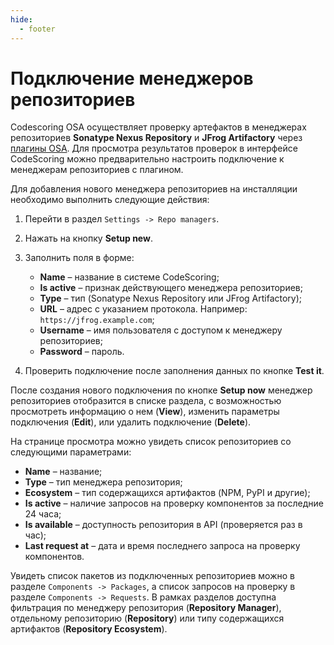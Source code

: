 ```yaml
---
hide:
  - footer
---
```


# Подключение менеджеров репозиториев

Codescoring OSA осуществляет проверку артефактов в менеджерах репозиториев **Sonatype Nexus Repository** и **JFrog Artifactory** через [плагины OSA](/osa). Для просмотра результатов проверок в интерфейсе CodeScoring можно предварительно настроить подключение к менеджерам репозиториев с плагином.

Для добавления нового менеджера репозиториев на инсталляции необходимо выполнить следующие действия:

1. Перейти в раздел `Settings -> Repo managers`.
2. Нажать на кнопку **Setup new**.
3. Заполнить поля в форме:

    - **Name** – название в системе CodeScoring;
    - **Is active** – признак действующего менеджера репозиториев;
    - **Type** – тип (Sonatype Nexus Repository или JFrog Artifactory);
    - **URL** – адрес с указанием протокола. Например: `https://jfrog.example.com`;
    - **Username** – имя пользователя с доступом к менеджеру репозиториев;
    - **Password** – пароль.

4. Проверить подключение после заполнения данных по кнопке **Test it**.

После создания нового подключения по кнопке **Setup now** менеджер репозиториев отобразится в списке раздела, с возможностью просмотреть информацию о нем (**View**), изменить параметры подключения (**Edit**), или удалить подключение (**Delete**).

На странице просмотра можно увидеть список репозиториев со следующими параметрами:

- **Name** – название;
- **Type** – тип менеджера репозитория;
- **Ecosystem** – тип содержащихся артифактов (NPM, PyPI и другие);
- **Is active** – наличие запросов на проверку компонентов за последние 24 часа;
- **Is available** – доступность репозитория в API (проверяется раз в час);
- **Last request at** – дата и время последнего запроса на проверку компонентов.

Увидеть список пакетов из подключенных репозиториев можно в разделе `Components -> Packages`, а список запросов на проверку в разделе `Components -> Requests`. В рамках разделов доступна фильтрация по менеджеру репозитория (**Repository Manager**), отдельному репозиторию (**Repository**) или типу содержащихся артифактов (**Repository Ecosystem**).